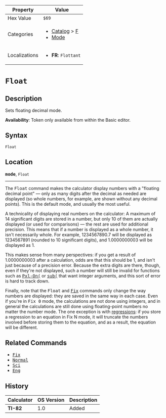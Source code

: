 | Property      | Value |
|---------------|-------|
| Hex Value     | `$69`|
| Categories    | <ul><li>[Catalog](<../categories/Catalog.md>) > [F](<../categories/Catalog.md#F>)</li><li>[Mode](<../categories/Mode.md>)</li></ul> |
| Localizations | <ul><li><b>FR</b>: `Flottant`</li></ul> |

# `Float`

## Description
Sets floating decimal mode.


<b>Availability</b>: Token only available from within the Basic editor.

## Syntax
`Float`

## Location
<tt><kbd><b>mode</b></kbd></tt>, `Float`
<hr>

The <tt>Float</tt> command makes the calculator display numbers with a "floating decimal point" — only as many digits after the decimal as needed are displayed (so whole numbers, for example, are shown without any decimal points). This is the default mode, and usually the most useful.

A technicality of displaying real numbers on the calculator: A maximum of 14 significant digits are stored in a number, but only 10 of them are actually displayed (or used for comparisons) — the rest are used for additional precision. This means that if a number is displayed as a whole number, it isn't necessarily whole. For example, 1234567890.7 will be displayed as 1234567891 (rounded to 10 significant digits), and 1.0000000003 will be displayed as 1.

This makes sense from many perspectives: if you get a result of 1.0000000003 after a calculation, odds are that this should be 1, and isn't just because of a precision error. Because the extra digits are there, though, even if they're not displayed, such a number will still be invalid for functions such as <tt><a href="Pxl-On(.md">Pxl-On(</a></tt> or <tt><a href="sub(.md">sub(</a></tt> that want integer arguments, and this sort of error is hard to track down.

Finally, note that the <tt>Float</tt> and <tt><a href="Fix.md">Fix</a></tt> commands only change the way numbers are displayed: they are saved in the same way in each case. Even if you're in <tt>Fix 0</tt> mode, the calculations are not done using integers, and in general the calculations are still done using floating-point numbers no matter the number mode. The one exception is with [regressions](regression-models): if you store a regression to an equation in Fix N mode, it will truncate the numbers involved before storing them to the equation, and as a result, the equation will be different.

## Related Commands

*   <tt><a href="Fix.md">Fix</a></tt>
*   <tt><a href="Normal.md">Normal</a></tt>
*   <tt><a href="Sci.md">Sci</a></tt>
*   <tt><a href="Eng.md">Eng</a></tt>

## History
| Calculator | OS Version | Description |
|------------|------------|-------------|
| <b>TI-82</b> | 1.0 | Added |


